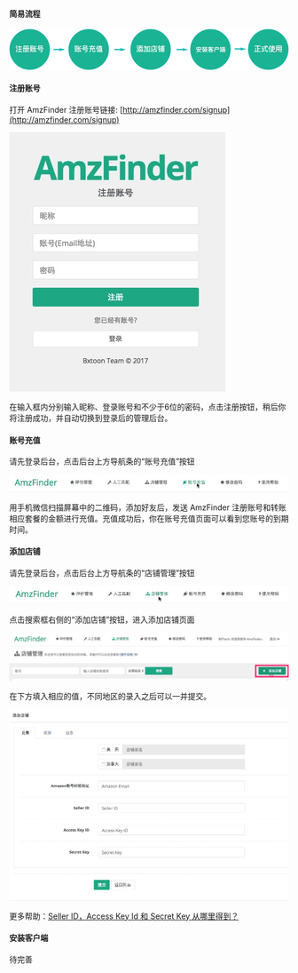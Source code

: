 #### 简易流程

![流程](img/start.png)

#### 注册账号

打开 AmzFinder 注册账号链接: [http://amzfinder.com/signup](http://amzfinder.com/signup)

![注册界面](img/siginup.png)

在输入框内分别输入昵称、登录账号和不少于6位的密码，点击注册按钮，稍后你将注册成功，并自动切换到登录后的管理后台。

#### 账号充值

请先登录后台，点击后台上方导航条的“账号充值”按钮

![充值](img/recharge.png)

用手机微信扫描屏幕中的二维码，添加好友后，发送 AmzFinder 注册账号和转账相应套餐的金额进行充值。充值成功后，你在账号充值页面可以看到您账号的到期时间。

#### 添加店铺

请先登录后台，点击后台上方导航条的“店铺管理”按钮

![添加店铺](img/store.png)

点击搜索框右侧的“添加店铺”按钮，进入添加店铺页面

![添加店铺按钮](img/create_store_btn.png)

在下方填入相应的值，不同地区的录入之后可以一并提交。

![添加店铺表单](img/creat_store_form.png)

更多帮助：[Seller ID，Access Key Id 和 Secret Key 从哪里得到？](http://link)

#### 安装客户端

待完善





